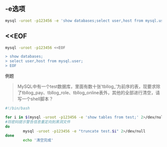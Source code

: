 ## -e选项

```bash
mysql -uroot -p123456 -e 'show databases;select user,host from mysql.user'
```
## <<EOF

```bash
mysql -uroot -p123456 <<EOF

> show databases;
> select user,host from mysql.user;
> EOF
```
例题
> MySQL中有一个test数据库，里面有数十张‘tbllog_’为前序的表，现要求除了tbllog_pay、tbllog_role、tbllog_online表外，其他的全部进行清空，请写一个shell脚本？

```bash
#!/bin/bash

for i in $(mysql -uroot -p123456 -e 'show tables from test;' 2>/dev/null|sed 1d|egrep -v 'tbllog_online|tbllog_pay|tbllog_role')
#将密码提示警告信息重定向到黑洞文件
do
        mysql -uroot -p123456 -e "truncate test.$i" 2>/dev/null
done
        echo '清空完成'
```
